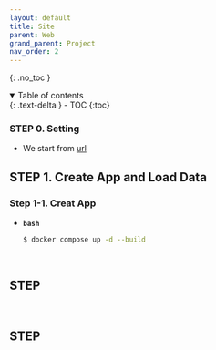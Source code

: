 ```yaml
---
layout: default
title: Site
parent: Web
grand_parent: Project
nav_order: 2
---
```


{: .no_toc }

<details open markdown="block">
  <summary>
    Table of contents
  </summary>
  {: .text-delta }
- TOC
{:toc}
</details>
<!------------------------------------ STEP ------------------------------------>

### STEP 0. Setting

* We start from [url]() 



## STEP 1. Create App and Load Data

### Step 1-1. Creat App

* **`bash`**

  ```bash
  $ docker compose up -d --build
  ```
  
  











<br>



<!------------------------------------ STEP ------------------------------------>

## STEP



<br>



<!------------------------------------ STEP ------------------------------------>

## STEP

